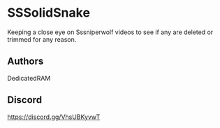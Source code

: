 # SSSolidSnake

Keeping a close eye on Sssniperwolf videos to see if any are deleted or trimmed for any reason.

## Authors

DedicatedRAM


## Discord
https://discord.gg/VhsUBKyvwT
